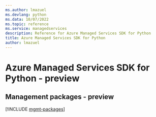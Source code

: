 ```yaml
---
ms.author: lmazuel
ms.devlang: python
ms.data: 10/07/2022
ms.topic: reference
ms.service: managedservices
description: Reference for Azure Managed Services SDK for Python
title: Azure Managed Services SDK for Python
author: lmazuel
---
```

# Azure Managed Services SDK for Python - preview

## Management packages - preview
[!INCLUDE [mgmt-packages](managed-services-mgmt-index.md)]
